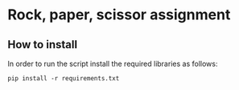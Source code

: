 # Rock, paper, scissor assignment

## How to install

In order to run the script install the required libraries as follows:

`pip install -r requirements.txt`
